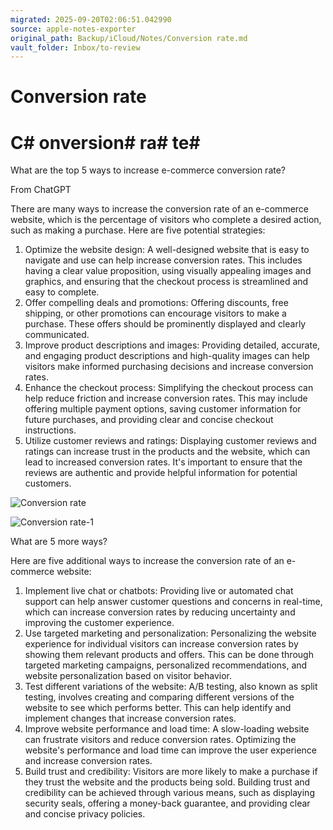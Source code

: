 ```yaml
---
migrated: 2025-09-20T02:06:51.042990
source: apple-notes-exporter
original_path: Backup/iCloud/Notes/Conversion rate.md
vault_folder: Inbox/to-review
---
```

# Conversion rate

# C# onversion#  ra# te# 

What are the top 5 ways to increase e-commerce conversion rate?

From ChatGPT

There are many ways to increase the conversion rate of an e-commerce website, which is the percentage of visitors who complete a desired action, such as making a purchase. Here are five potential strategies:
1. Optimize the website design: A well-designed website that is easy to navigate and use can help increase conversion rates. This includes having a clear value proposition, using visually appealing images and graphics, and ensuring that the checkout process is streamlined and easy to complete.
2. Offer compelling deals and promotions: Offering discounts, free shipping, or other promotions can encourage visitors to make a purchase. These offers should be prominently displayed and clearly communicated.
3. Improve product descriptions and images: Providing detailed, accurate, and engaging product descriptions and high-quality images can help visitors make informed purchasing decisions and increase conversion rates.
4. Enhance the checkout process: Simplifying the checkout process can help reduce friction and increase conversion rates. This may include offering multiple payment options, saving customer information for future purchases, and providing clear and concise checkout instructions.
5. Utilize customer reviews and ratings: Displaying customer reviews and ratings can increase trust in the products and the website, which can lead to increased conversion rates. It's important to ensure that the reviews are authentic and provide helpful information for potential customers.

![Conversion rate](images/Conversion%20rate.svg)

![Conversion rate-1](images/Conversion%20rate-1.jpeg)

What are 5 more ways?

Here are five additional ways to increase the conversion rate of an e-commerce website:
1. Implement live chat or chatbots: Providing live or automated chat support can help answer customer questions and concerns in real-time, which can increase conversion rates by reducing uncertainty and improving the customer experience.
2. Use targeted marketing and personalization: Personalizing the website experience for individual visitors can increase conversion rates by showing them relevant products and offers. This can be done through targeted marketing campaigns, personalized recommendations, and website personalization based on visitor behavior.
3. Test different variations of the website: A/B testing, also known as split testing, involves creating and comparing different versions of the website to see which performs better. This can help identify and implement changes that increase conversion rates.
4. Improve website performance and load time: A slow-loading website can frustrate visitors and reduce conversion rates. Optimizing the website's performance and load time can improve the user experience and increase conversion rates.
5. Build trust and credibility: Visitors are more likely to make a purchase if they trust the website and the products being sold. Building trust and credibility can be achieved through various means, such as displaying security seals, offering a money-back guarantee, and providing clear and concise privacy policies.

